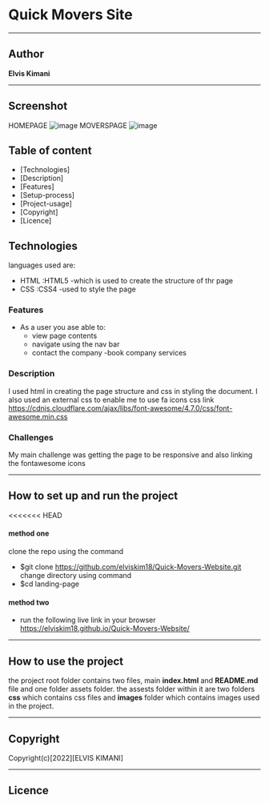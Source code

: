 # Quick Movers Site


***
## Author 

**Elvis Kimani**
***

## Screenshot
HOMEPAGE
![image](./Assets/Images/homepage.png)
MOVERSPAGE
![image](./Assets/Images/moverspage.png.png.png)

## Table of content
- [Technologies]
- [Description]
- [Features]
- [Setup-process]
- [Project-usage]
- [Copyright]
- [Licence]

## Technologies

languages used are: 
- HTML :HTML5 -which is used to create the structure of thr page
- CSS :CSS4 -used to style the page

### Features
* As a user you ase able to:
    - view page contents
    - navigate using the nav bar
    - contact the company
    -book company services
### Description
I used html in creating the page structure and css in styling the document. I also used an external css to enable me to use fa icons css link https://cdnjs.cloudflare.com/ajax/libs/font-awesome/4.7.0/css/font-awesome.min.css

### Challenges
My main challenge was getting the page to be responsive and also linking the fontawesome icons

*** 
## How to set up and run the project
<<<<<<< HEAD
#### method one
clone the repo using the command
- $git clone https://github.com/elviskim18/Quick-Movers-Website.git
change directory using command
- $cd landing-page

#### method two
 - run the following live link in your browser https://elviskim18.github.io/Quick-Movers-Website/


***
## How to use the project

the project root folder contains two files, main **index.html** and **README.md** file and one folder assets folder. the assests folder within it are two folders **css** which contains css files and **images** folder which contains images used in the project.
***
## Copyright
 Copyright(c)[2022][ELVIS KIMANI]

***
## Licence